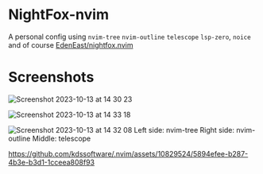 # NightFox-nvim
A personal config using `nvim-tree` `nvim-outline` `telescope` `lsp-zero`, `noice` and of course [EdenEast/nightfox.nvim](https://github.com/EdenEast/nightfox.nvim)

# Screenshots
![Screenshot 2023-10-13 at 14 30 23](https://github.com/kdssoftware/.nvim/assets/10829524/e357c31c-0d1b-4336-8444-fb16df215634)

![Screenshot 2023-10-13 at 14 33 18](https://github.com/kdssoftware/.nvim/assets/10829524/a94b72f7-f5be-434c-bbd5-aca66f40f4f0)

![Screenshot 2023-10-13 at 14 32 08](https://github.com/kdssoftware/.nvim/assets/10829524/46f8a281-6182-494a-8eff-1299d8937a99)
Left side: nvim-tree
Right side: nvim-outline
Middle: telescope


https://github.com/kdssoftware/.nvim/assets/10829524/5894efee-b287-4b3e-b3d1-1cceea808f93


